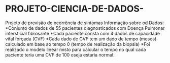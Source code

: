 # PROJETO-CIENCIA-DE-DADOS-
Projeto de previsão de ocorrência de sintomas
Informação sobre od Dados:
*Conjunto de dados de 55 pacientes diagnosticados com Doença Pulmonar intersticial fibrosante 
*Cada paciente consta com 4 dados de capacidade vital forçada (CVF)
*Cada dado de CVF tem um dado de tempo (meses) calculado em base ao tempo 0 (tempo de realização da biopsia)
*Foi realizado o modelo linear misto para calcular o tempo no qual cada paciente teria uma CVF de 100 oseja estaria normal. 
